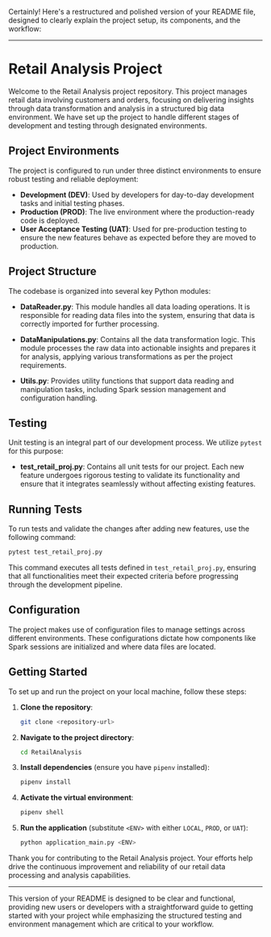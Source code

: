 Certainly! Here's a restructured and polished version of your README file, designed to clearly explain the project setup, its components, and the workflow:

---

# Retail Analysis Project

Welcome to the Retail Analysis project repository. This project manages retail data involving customers and orders, focusing on delivering insights through data transformation and analysis in a structured big data environment. We have set up the project to handle different stages of development and testing through designated environments.

## Project Environments

The project is configured to run under three distinct environments to ensure robust testing and reliable deployment:

- **Development (DEV)**: Used by developers for day-to-day development tasks and initial testing phases.
- **Production (PROD)**: The live environment where the production-ready code is deployed.
- **User Acceptance Testing (UAT)**: Used for pre-production testing to ensure the new features behave as expected before they are moved to production.

## Project Structure

The codebase is organized into several key Python modules:

- **DataReader.py**: This module handles all data loading operations. It is responsible for reading data files into the system, ensuring that data is correctly imported for further processing.

- **DataManipulations.py**: Contains all the data transformation logic. This module processes the raw data into actionable insights and prepares it for analysis, applying various transformations as per the project requirements.

- **Utils.py**: Provides utility functions that support data reading and manipulation tasks, including Spark session management and configuration handling.

## Testing

Unit testing is an integral part of our development process. We utilize `pytest` for this purpose:

- **test_retail_proj.py**: Contains all unit tests for our project. Each new feature undergoes rigorous testing to validate its functionality and ensure that it integrates seamlessly without affecting existing features.

## Running Tests

To run tests and validate the changes after adding new features, use the following command:

```bash
pytest test_retail_proj.py
```

This command executes all tests defined in `test_retail_proj.py`, ensuring that all functionalities meet their expected criteria before progressing through the development pipeline.

## Configuration

The project makes use of configuration files to manage settings across different environments. These configurations dictate how components like Spark sessions are initialized and where data files are located.

## Getting Started

To set up and run the project on your local machine, follow these steps:

1. **Clone the repository**:
   ```bash
   git clone <repository-url>
   ```

2. **Navigate to the project directory**:
   ```bash
   cd RetailAnalysis
   ```

3. **Install dependencies** (ensure you have `pipenv` installed):
   ```bash
   pipenv install
   ```

4. **Activate the virtual environment**:
   ```bash
   pipenv shell
   ```

5. **Run the application** (substitute `<ENV>` with either `LOCAL`, `PROD`, or `UAT`):
   ```bash
   python application_main.py <ENV>
   ```

Thank you for contributing to the Retail Analysis project. Your efforts help drive the continuous improvement and reliability of our retail data processing and analysis capabilities.

---

This version of your README is designed to be clear and functional, providing new users or developers with a straightforward guide to getting started with your project while emphasizing the structured testing and environment management which are critical to your workflow.
